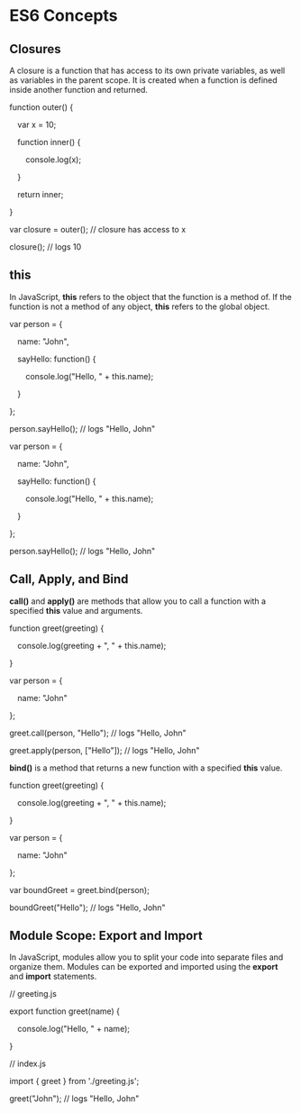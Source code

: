 # ES6 Concepts

## **Closures**

A closure is a function that has access to its own private variables, as well as variables in the parent scope. It is created when a function is defined inside another function and returned.

function outer() {

`  `var x = 10;

`  `function inner() {

`    `console.log(x);

`  `}

`  `return inner;

}

var closure = outer(); // closure has access to x

closure(); // logs 10

## **this**

In JavaScript, **this** refers to the object that the function is a method of. If the function is not a method of any object, **this** refers to the global object.

var person = {

`  `name: "John",

`  `sayHello: function() {

`    `console.log("Hello, " + this.name);

`  `}

};

person.sayHello(); // logs "Hello, John"

var person = {

`  `name: "John",

`  `sayHello: function() {

`    `console.log("Hello, " + this.name);

`  `}

};

person.sayHello(); // logs "Hello, John"

## **Call, Apply, and Bind**

**call()** and **apply()** are methods that allow you to call a function with a specified **this** value and arguments.

function greet(greeting) {

`  `console.log(greeting + ", " + this.name);

}

var person = {

`  `name: "John"

};

greet.call(person, "Hello"); // logs "Hello, John"

greet.apply(person, ["Hello"]); // logs "Hello, John"

**bind()** is a method that returns a new function with a specified **this** value.

function greet(greeting) {

`  `console.log(greeting + ", " + this.name);

}

var person = {

`  `name: "John"

};

var boundGreet = greet.bind(person);

boundGreet("Hello"); // logs "Hello, John"

## **Module Scope: Export and Import**

In JavaScript, modules allow you to split your code into separate files and organize them. Modules can be exported and imported using the **export** and **import** statements.

// greeting.js

export function greet(name) {

`  `console.log("Hello, " + name);

}

// index.js

import { greet } from './greeting.js';

greet("John"); // logs "Hello, John"
